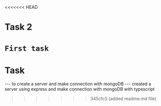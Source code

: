 <<<<<<< HEAD
# Task 2
``` First task ```
=======
# Task 
--- to create a server and make connection with mongoDB
--- created a server using express and make connection with mongoDB with typescript
>>>>>>> 345cfc5 (added readme.md file)
